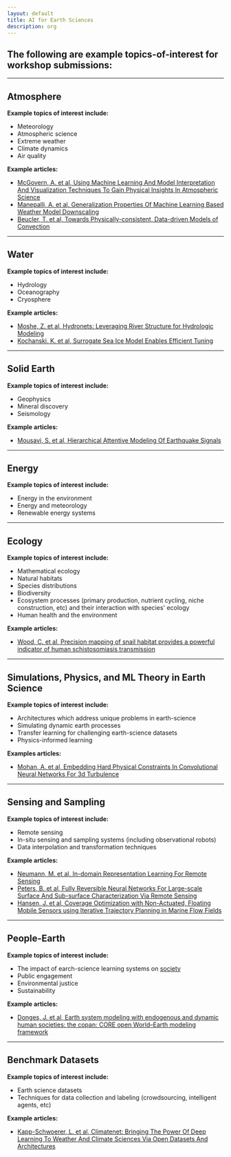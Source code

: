 ```yaml
---
layout: default
title: AI for Earth Sciences
description: org
---  
```


## The following are example topics-of-interest for workshop submissions: 

---  

## Atmosphere

<b>Example topics of interest include:</b> 

* Meteorology   
* Atmospheric science  
* Extreme weather  
* Climate dynamics      
* Air quality  

<b>Example articles:</b>  

* [McGovern, A. et al, Using Machine Learning And Model Interpretation And Visualization Techniques To Gain Physical Insights In Atmospheric Science](https://ai4earthscience.github.io/iclr-2020-workshop/papers/ai4earth16.pdf)  
* [Manepalli, A. et al, Generalization Properties Of Machine Learning Based Weather Model Downscaling](https://ai4earthscience.github.io/iclr-2020-workshop/papers/ai4earth25.pdf)  
* [Beucler, T. et al, Towards Physically-consistent, Data-driven Models of Convection](https://arxiv.org/pdf/2002.08525)  

---  

## Water   

<b>Example topics of interest include:</b>   

* Hydrology  
* Oceanography  
* Cryosphere  

<b>Example articles:</b>   

* [Moshe, Z. et al, Hydronets: Leveraging River Structure for Hydrologic Modeling](https://ai4earthscience.github.io/iclr-2020-workshop/papers/ai4earth04.pdf)  
* [Kochanski, K. et al, Surrogate Sea Ice Model Enables Efficient Tuning](https://ai4earthscience.github.io/iclr-2020-workshop/papers/ai4earth26.pdf)   

---  

## Solid Earth   

<b>Example topics of interest include:</b>   

* Geophysics  
* Mineral discovery  
* Seismology  

<b>Example articles:</b>   

* [Mousavi, S. et al, Hierarchical Attentive Modeling Of Earthquake Signals](https://www.researchgate.net/publication/343542274_HIERARCHICAL_ATTENTIVE_MODELING_OF_EARTH-_QUAKE_SIGNALS)

---  

## Energy  

<b>Example topics of interest include:</b> 

* Energy in the environment   
* Energy and meteorology 
* Renewable energy systems     

--- 

## Ecology     

<b>Example topics of interest include:</b>   

* Mathematical ecology  
* Natural habitats  
* Species distributions  
* Biodiversity  
* Ecosystem processes (primary production, nutrient cycling, niche construction, etc) and their interaction with species' ecology  
* Human health and the environment    

<b>Example articles:</b>   

* [Wood, C. et al, Precision mapping of snail habitat provides a powerful indicator of human schistosomiasis transmission](https://www.pnas.org/content/116/46/23182)   

---  

## Simulations, Physics, and ML Theory in Earth Science   

<b>Example topics of interest include:</b>   

* Architectures which address unique problems in earth-science   
* Simulating dynamic earth processes  
* Transfer learning for challenging earth-science datasets  
* Physics-informed learning  

<b>Examples articles:</b>   

* [Mohan, A. et al, Embedding Hard Physical Constraints In Convolutional Neural Networks For 3d Turbulence](https://ai4earthscience.github.io/iclr-2020-workshop/papers/ai4earth14.pdf)  

---  

## Sensing and Sampling    

<b>Example topics of interest include:</b>   

* Remote sensing  
* In-situ sensing and sampling systems (including observational robots)   
* Data interpolation and transformation techniques  

<b>Example articles:</b>   

* [Neumann, M. et al, In-domain Representation Learning For Remote Sensing](http://ai4earthscience.github.io/iclr-2020-workshop/papers/ai4earth10.pdf)  
* [Peters, B. et al, Fully Reversible Neural Networks For Large-scale Surface And Sub-surface Characterization Via Remote Sensing](https://ai4earthscience.github.io/iclr-2020-workshop/papers/ai4earth24.pdf)   
* [Hansen, J. et al, Coverage Optimization with Non-Actuated, Floating Mobile Sensors
using Iterative Trajectory Planning in Marine Flow Fields](https://www.cim.mcgill.ca/~mrl/pubs/jhansen/IROS2018.pdf)

---  

## People-Earth    

<b>Example topics of interest include:</b>   

* The impact of earch-science learning systems on [society](https://hai.stanford.edu/research/human-impact)    
* Public engagement 
* Environmental justice  
* Sustainability    

<b>Example articles:</b>   
* [Donges, J. et al, Earth system modeling with endogenous and dynamic human societies: the copan: CORE open World–Earth modeling framework](https://esd.copernicus.org/articles/11/395/2020/)

--- 

## Benchmark Datasets  

<b>Example topics of interest include:</b>   

* Earth science datasets  
* Techniques for data collection and labeling (crowdsourcing, intelligent agents, etc)   

<b>Example articles:</b>   
* [Kapp-Schwoerer, L. et al, Climatenet: Bringing The Power Of Deep Learning To Weather And Climate Sciences Via Open Datasets And Architectures](http://ai4earthscience.github.io/iclr-2020-workshop/papers/ai4earth21.pdf)  




